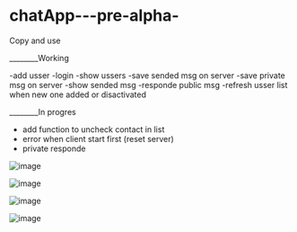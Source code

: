 # chatApp---pre-alpha-

Copy and use 





________Working

-add usser
-login
-show ussers 
-save sended msg on server
-save private msg on server
-show sended msg
-responde public msg
-refresh usser list when new one added or disactivated


________In progres
- add function to uncheck contact in list
- error when client start first (reset server)
- private responde



![image](https://user-images.githubusercontent.com/47826375/132100518-96ed1cf8-b993-42e2-a3be-c8b11de61d3c.png)

![image](https://user-images.githubusercontent.com/47826375/132100530-4b9bccc9-601a-4695-a62d-e48f847f2ab8.png)

![image](https://user-images.githubusercontent.com/47826375/132100553-f4affffb-c9fd-4ccf-8ef6-12db8a78c40a.png)

![image](https://user-images.githubusercontent.com/47826375/132100566-edb162b9-dec6-4725-b5e1-58333932255d.png)